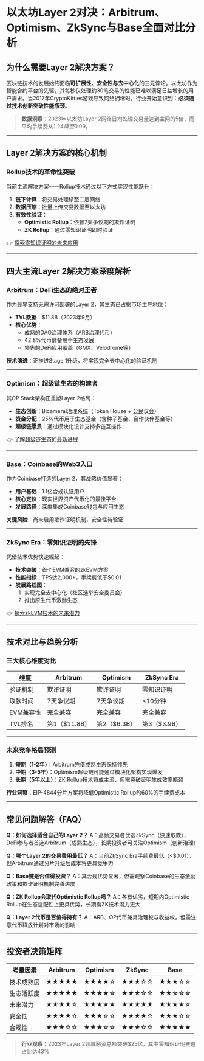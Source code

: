 # 以太坊Layer 2对决：Arbitrum、Optimism、ZkSync与Base全面对比分析

## 为什么需要Layer 2解决方案？
区块链技术的发展始终面临**可扩展性、安全性与去中心化**的三元悖论。以太坊作为智能合约平台的先驱，其每秒仅处理约30笔交易的性能已难以满足日益增长的用户需求。当2017年CryptoKitties游戏导致网络拥堵时，行业开始意识到：**必须通过技术创新突破性能瓶颈**。

> **数据洞察**：2023年以太坊Layer 2网络日均处理交易量达到主网的5倍，而平均手续费从$1.24降至$0.09。

---

## Layer 2解决方案的核心机制

### Rollup技术的革命性突破
当前主流解决方案——Rollup技术通过以下方式实现性能跃升：
1. **链下计算**：将交易处理移至二层网络
2. **数据压缩**：批量上传交易数据至以太坊
3. **有效性验证**：
   - **Optimistic Rollup**：依赖7天争议期的欺诈证明
   - **ZK Rollup**：通过零知识证明即时验证

👉 [探索零知识证明的未来应用](https://bit.ly/okx_welcome)

---

## 四大主流Layer 2解决方案深度解析

### Arbitrum：DeFi生态的绝对王者
作为最早支持无需许可部署的Layer 2，其生态已占据市场主导地位：
- **TVL数据**：$11.8B（2023年9月）
- **核心优势**：
  - 成熟的DAO治理体系（ARB治理代币）
  - 42.8%代币储备用于生态发展
  - 领先的DeFi应用覆盖（GMX、Velodrome等）

**技术演进**：正推进Stage 1升级，将实现完全去中心化的验证机制

---

### Optimism：超级链生态的构建者
其OP Stack架构正重塑Layer 2格局：
- **生态创新**：Bicameral治理系统（Token House + 公民议会）
- **资金分配**：25%代币用于生态基金（含种子基金、合作伙伴基金等）
- **超级链愿景**：通过模块化设计支持多链互操作

👉 [了解超级链生态的最新进展](https://bit.ly/okx_welcome)

---

### Base：Coinbase的Web3入口
作为Coinbase打造的Layer 2，其战略价值显著：
- **用户基础**：1.1亿合规认证用户
- **核心定位**：现实世界资产代币化的最佳平台
- **发展路径**：深度集成Coinbase钱包与应用生态

**关键风险**：尚未启用欺诈证明机制，安全性待验证

---

### ZkSync Era：零知识证明的先锋
凭借技术优势快速崛起：
- **技术突破**：首个EVM兼容的zkEVM方案
- **性能指标**：TPS达2,000+，手续费低于$0.01
- **发展路线图**：
  1. 实现完全去中心化（社区选举安全委员会）
  2. 推出原生代币激励生态

👉 [探索zkEVM技术的未来潜力](https://bit.ly/okx_welcome)

---

## 技术对比与趋势分析

### 三大核心维度对比

| 维度         | Arbitrum         | Optimism         | ZkSync Era       |
|--------------|------------------|------------------|------------------|
| 验证机制     | 欺诈证明         | 欺诈证明         | 零知识证明       |
| 取款时间     | 7天争议期        | 7天争议期        | <10分钟          |
| EVM兼容性    | 完全兼容         | 完全兼容         | 完全兼容         |
| TVL排名      | 第1（$11.8B）    | 第2（$6.3B）     | 第3（$3.9B）     |

---

### 未来竞争格局预测
1. **短期（1-2年）**：Arbitrum凭借成熟生态保持领先
2. **中期（3-5年）**：Optimism超级链可能通过模块化架构实现爆发
3. **长期（5年以上）**：ZK Rollup技术将成主流，但需突破证明生成效率瓶颈

**行业洞察**：EIP-4844分片方案将降低Optimistic Rollup约60%的手续费成本

---

## 常见问题解答（FAQ）

**Q：如何选择适合自己的Layer 2？**
A：高频交易者优选ZkSync（快速取款），DeFi参与者首选Arbitrum（成熟生态），长期投资者可关注Optimism（创新治理）

**Q：哪个Layer 2的交易费用最低？**
A：当前ZkSync Era手续费最低（<$0.01），但Arbitrum通过分片升级后成本将更具竞争力

**Q：Base链是否值得投资？**
A：其合规优势显著，但需观察Coinbase的生态激励政策和欺诈证明机制完善进度

**Q：ZK Rollup会取代Optimistic Rollup吗？**
A：各有优劣，短期内Optimistic Rollup在生态适配性上更具优势，长期看ZK技术潜力更大

**Q：Layer 2代币是否值得持有？**
A：ARB、OP代币兼具治理权与收益权，但需注意代币释放计划对市场的影响

---

## 投资者决策矩阵

| 考量因素     | Arbitrum | Optimism | ZkSync | Base   |
|--------------|----------|----------|--------|--------|
| 技术成熟度   | ★★★★★    | ★★★★☆    | ★★★☆☆  | ★★★☆☆  |
| 生态活跃度   | ★★★★★    | ★★★★☆    | ★★★☆☆  | ★★☆☆☆  |
| 未来潜力     | ★★★★☆    | ★★★★★    | ★★★★★  | ★★★★☆  |
| 安全性       | ★★★★☆    | ★★★☆☆    | ★★★★☆  | ★★★☆☆  |
| 合规性       | ★★★☆☆    | ★★★☆☆    | ★★★☆☆  | ★★★★★  |

> **行业观察**：2023年Layer 2领域融资总额突破$25亿，其中零知识证明赛道占比达43%